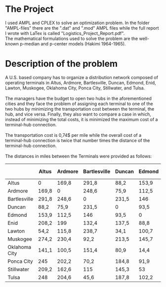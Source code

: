 # The Project
I used AMPL and CPLEX to solve an optimization problem. In the folder "AMPL-files" there are the ".dat" and ".mod" AMPL files while the full report I wrote with LaTex is called "Logistics_Project_Report.pdf". <br/>
The mathematical formulations used to solve the problem are the well-known p-median and p-center models (Hakimi 1964-1965).

# Description of the problem
A U.S. based company has to organize a distribution network composed of operating terminals in Altus, Ardmore, Bartlesville, Duncan, Edmond, Enid, Lawton, Muskogee, Oklahoma City, Ponca City, Stillwater, and Tulsa. <br/> <br/>
The managers have the budget to open two hubs in the aforementioned cities and they face the problem of assigning each terminal to one of the two hubs by minimizing the transportation cost between the terminal, the hub, and vice versa. Finally, they also want to compare a case in which, instead of minimizing the total costs, it is minimized the maximum cost of a terminal-hub connection. <br/> <br/>
The transportation cost is 0,74$ per mile while the overall cost of a terminal-hub connection is twice that number times the distance of the terminal-hub connection. <br/> <br/>
The distances in miles between the Terminals were provided as follows:

|               | Altus | Ardmore | Bartlesville | Duncan | Edmond | Enid  | Lawton | Muskogee | Oklahoma City | Ponca City | Stillwater | Tulsa |
|---------------|-------|---------|--------------|--------|--------|-------|--------|----------|---------------|------------|------------|-------|
| Altus         | 0     | 169,8   | 291,8        | 88,2   | 153,9  | 208,2 | 54,2   | 274,2    | 141,1         | 245        | 209,2      | 248   |
| Ardmore       | 169,8 | 0       | 248,6        | 75,9   | 112,5  | 199   | 115,8  | 230,4    | 100,5         | 202,2      | 162,6      | 204,6 |
| Bartlesville  | 291,8 | 248,6   | 0            | 231,5  | 146    | 132,4 | 238,7  | 92,2     | 151,4         | 70,2       | 115        | 45,6  |
| Duncan        | 88,2  | 75,9    | 231,5        | 0      | 93,5   | 137,5 | 34,1   | 213,5    | 80,9          | 184,8      | 145,3      | 187,8 |
| Edmond        | 153,9 | 112,5   | 146          | 93,5   | 0      | 88,8  | 100,7  | 145,7    | 14,4          | 91,9       | 53         | 102,2 |
| Enid          | 208,2 | 199     | 132,4        | 137,5  | 88,8   | 0     | 145    | 166,4    | 87,6          | 64,5       | 65,8       | 118,4 |
| Lawton        | 54,2  | 115,8   | 238,7        | 34,1   | 100,7  | 145   | 0      | 220,6    | 88            | 191,9      | 152,5      | 194,9 |
| Muskogee      | 274,2 | 230,4   | 92,2         | 213,5  | 145,7  | 166,4 | 220,6  | 0        | 140,4         | 142,5      | 119,2      | 48,1  |
| Oklahoma City | 141,1 | 100,5   | 151,4        | 80,9   | 14,4   | 87,6  | 88     | 140,4    | 0             | 104,7      | 66,6       | 107,6 |
| Ponca City    | 245   | 202,2   | 70,2         | 184,8  | 91,9   | 64,5  | 191,9  | 142,5    | 104,7         | 0          | 41,9       | 96,5  |
| Stillwater    | 209,2 | 162,6   | 115          | 145,3  | 53     | 65,8  | 152,5  | 119,2    | 66,6          | 41,9       | 0          | 71,2  |
| Tulsa         | 248   | 204,6   | 45,6         | 187,8  | 102,2  | 118,4 | 194,9  | 48,1     | 107,6         | 96,5       | 71,2       | 0     |
